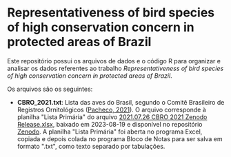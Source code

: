 # Representativeness of bird species of high conservation concern in protected areas of Brazil

Este repositório possui os arquivos de dados e o código R para organizar e analisar os dados referentes ao trabalho *Representativeness of bird species of high conservation concern in protected areas of Brazil*.

Os arquivos são os seguintes:

* **CBRO_2021.txt**: Lista das aves do Brasil, segundo o Comitê Brasileiro de Registros Ornitológicos ([Pacheco, 2021](https://doi.org/10.1007/s43388-021-00058-x)). O arquivo corresponde à planilha "Lista Primária" do arquivo [2021.07.26 CBRO 2021 Zenodo Release.xlsx](https://zenodo.org/record/5138368/files/2021.07.26%20CBRO%202021%20Zenodo%20Release.xlsx?download=1), baixado em 2023-08-19 e disponível no repositório [Zenodo](https://zenodo.org/record/5138368). A planilha "Lista Primária" foi aberta no programa Excel, copiada e depois colada no programa Bloco de Notas para ser salva em formato ".txt", como texto separado por tabulações.
